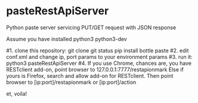 # pasteRestApiServer
Python paste server servicing PUT/GET request with JSON response

Assume you have installed python3 python3-dev

#1. clone this repository:
git clone
git status
pip install bottle paste
#2. edit conf.xml and change ip, port params to your environment params
#3. run it:
python3 pasteRestApiServer
#4. If you use Chrome, chances are, you have RESTclient add-on, point browser to 127.0.0.1:7777/restapionmark
Else if yours is Firefox, search and allow add-on for RESTclient.  Then point browser to [ip:port]/restapionmark or [ip:port]/action

et, voila!
